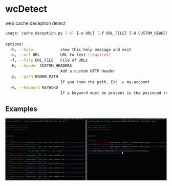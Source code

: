 # wcDetect
web cache deception detect

```bash                  
usage: cache_deception.py [-h] [-u URL] [-f URL_FILE] [-H CUSTOM_HEADERS] [-p KNOWN_PATH]

options:
  -h, --help            show this help message and exit
  -u, --url URL         URL to test [required]
  -f, --file URL_FILE   File of URLs
  -H, --header CUSTOM_HEADERS
                        Add a custom HTTP Header
  -p, --path KNOWN_PATH
                        If you know the path, Ex: -p my-account
  -k, --keyword KEYWORD
                        If a keyword must be present in the poisoned response, Ex: -k codejump

```

## Examples

![example 1](./static/exemple.png)
